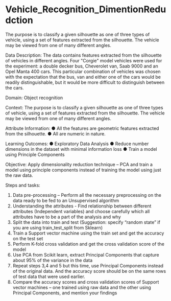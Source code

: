 # Vehicle_Recognition_DimentionRedudction
The purpose is to classify a given silhouette as one of three types of vehicle, using a set of features extracted from the silhouette. The vehicle may be viewed from one of many different angles.

Data Description:
The data contains features extracted from the silhouette of vehicles in different
angles. Four "Corgie" model vehicles were used for the experiment: a double
decker bus, Cheverolet van, Saab 9000 and an Opel Manta 400 cars. This
particular combination of vehicles was chosen with the expectation that the
bus, van and either one of the cars would be readily distinguishable, but it
would be more difficult to distinguish between the cars.

Domain:
Object recognition

Context:
The purpose is to classify a given silhouette as one of three types of vehicle,
using a set of features extracted from the silhouette. The vehicle may be viewed
from one of many different angles.

Attribute Information:
● All the features are geometric features extracted from the silhouette.
● All are numeric in nature.

Learning Outcomes:
● Exploratory Data Analysis
● Reduce number dimensions in the dataset with minimal information loss
● Train a model using Principle Components

Objective:
Apply dimensionality reduction technique – PCA and train a model using
principle components instead of training the model using just the raw data.
 
Steps and tasks:
1. Data pre-processing – Perform all the necessary preprocessing on the
data ready to be fed to an Unsupervised algorithm 
2. Understanding the attributes - Find relationship between different
attributes (Independent variables) and choose carefully which all
attributes have to be a part of the analysis and why 
3. Split the data into train and test (Suggestion: specify “random state” if
you are using train_test_split from Sklearn) 
4. Train a Support vector machine using the train set and get the accuracy
on the test set 
5. Perform K-fold cross validation and get the cross validation score of the
model 
6. Use PCA from Scikit learn, extract Principal Components that capture
about 95% of the variance in the data 
7. Repeat steps 3,4 and 5 but this time, use Principal Components instead
of the original data. And the accuracy score should be on the same rows
of test data that were used earlier. 
8. Compare the accuracy scores and cross validation scores of Support
vector machines – one trained using raw data and the other using
Principal Components, and mention your findings 
